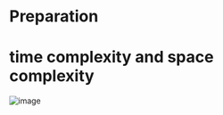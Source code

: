 # Preparation



# time complexity and space complexity 
![image](https://user-images.githubusercontent.com/72811328/164000917-2d5561dd-95a9-48d6-8d8e-0c2da56aeaa5.png)

